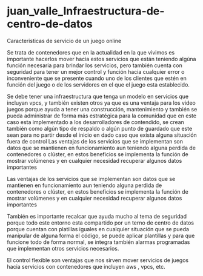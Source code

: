# juan_valle_Infraestructura-de-centro-de-datos
Caracteristicas de servicio de un juego online


Se trata de contenedores que en la actualidad en la que vivimos es importante hacerlos mover hacia estos servicios que están teniendo algúna función necesaria para brindar los servicios, pero también cuenta con seguridad para tener un mejor control y función hacia cualquier error o inconveniente que se presente cuando uno de los clientes que estén en función del juego o de los servidores en el que el juego esta establecido.

Se debe tener una infraestructura que tenga un modelo en servicios que incluyan vpcs, y también existen otros ya que es una ventaja para los video juegos porque ayuda a tener una construcción, mantenimiento y también se pueda administrar de forma más estratégica para la comunidad que en este caso esta implementado a los desarrolladores de contendido, se crean también como algún tipo de respaldo o algún punto de guardado que este sean para no partir desde el inicio en dado caso que exista alguna situación fuera de control
Las ventajas de los servicios que se implementan son datos que se mantienen en funcionamiento aun teniendo alguna perdida de contenedores o clúster, en estos beneficios se implementa la función de mostrar volúmenes y en cualquier necesidad recuperar algunos datos importantes

Las ventajas de los servicios que se implementan son datos que se mantienen en funcionamiento aun teniendo alguna perdida de contenedores o clúster, en estos beneficios se implementa la función de mostrar volúmenes y en cualquier necesidad recuperar algunos datos importantes

También es importante recalcar que ayuda mucho al tema de seguridad porque todo este entorno esta compartido por un terno de centro de datos porque cuentan con platillas iguales en cualquier situación que se pueda manipular de alguna forma el código, se puede aplicar plantillas y para que funcione todo de forma normal, se integra también alarmas programadas que implementan otros servicios necesarios.

El control flexible son ventajas que nos sirven mover servicios de juegos hacia servicios con contenedores que incluyen aws , vpcs, etc.


